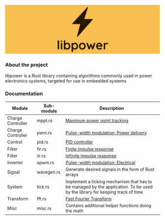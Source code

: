 ![libpower logo](assets/logo.jpg "libpower logo")


<h3>About the project</h3>

libpower is a Rust library containing algorithms commonly used in power electronics systems, targeted for use in embedded systems


<h3>Documentation</h3>

| Module      | Sub-module | Description |
| ----------- | ----------- | ----------- |
| Charge Controller      | mppt.rs       | [Maximum power point tracking](https://en.wikipedia.org/wiki/Maximum_power_point_tracking) |
| Charge Controller      | pwm.rs       | [Pulse-width modulation: Power delivery](https://en.wikipedia.org/wiki/Pulse-width_modulation#Power_delivery) |
| Control      | pid.rs       | [PID controller](https://en.wikipedia.org/wiki/PID_controller) |
| Filter      | fir.rs       | [Finite impulse response](https://en.wikipedia.org/wiki/Finite_impulse_response) |
| Filter      | iir.rs       | [Infinite impulse response](https://en.wikipedia.org/wiki/Infinite_impulse_response) |
| Inverter      | spwm.rs       | [Pulse-width modulation: Electrical](https://en.wikipedia.org/wiki/Pulse-width_modulation#Electrical) |
| Signal      | wavegen.rs       | Generate desired signals in the form of Rust arrays |
| System      | tick.rs       | Implement a ticking mechanism that has to be managed by the application. To be used by the library for keeping track of time |
| Transform      | fft.rs       | [Fast Fourier Transform](https://en.wikipedia.org/wiki/Fast_Fourier_transform) |
| Misc      | misc.rs       | Contains additional helper functions doing the math |